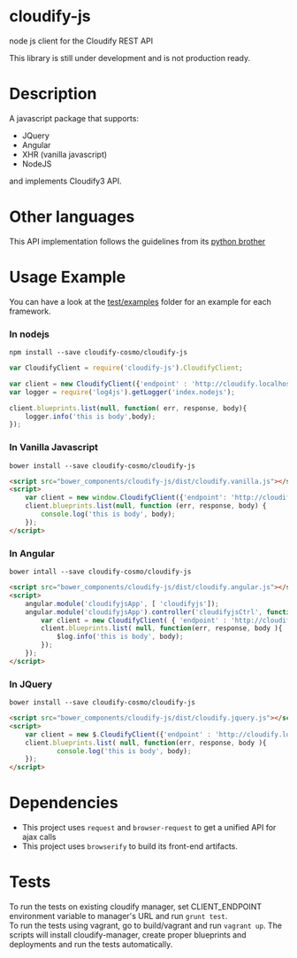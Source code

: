 # cloudify-js
node js client for the Cloudify REST API

This library is still under development and is not production ready.

# Description

A javascript package that supports:

 * JQuery
 * Angular
 * XHR (vanilla javascript)
 * NodeJS

and implements Cloudify3 API.


# Other languages

This API implementation follows the guidelines from its [python brother](http://cloudify-rest-client.readthedocs.org/en/latest/)

# Usage Example

You can have a look at the [test/examples](test/exmaple) folder for an example for each framework.

### In nodejs

```
npm install --save cloudify-cosmo/cloudify-js
```

```javascript
var CloudifyClient = require('cloudify-js').CloudifyClient;

var client = new CloudifyClient({'endpoint' : 'http://cloudify.localhost.com'});
var logger = require('log4js').getLogger('index.nodejs');

client.blueprints.list(null, function( err, response, body){
    logger.info('this is body',body);
});
```

### In Vanilla Javascript

```
bower install --save cloudify-cosmo/cloudify-js
```

```html
<script src="bower_components/cloudify-js/dist/cloudify.vanilla.js"></script>
<script>
    var client = new window.CloudifyClient({'endpoint': 'http://cloudify.localhost.com'});
    client.blueprints.list(null, function (err, response, body) {
        console.log('this is body', body);
    });
</script>
```

### In Angular

```
bower intall --save cloudify-cosmo/cloudify-js
```


```html
<script src="bower_components/cloudify-js/dist/cloudify.angular.js"></script>
<script>
    angular.module('cloudifyjsApp', [ 'cloudifyjs']);
    angular.module('cloudifyjsApp').controller('cloudifyjsCtrl', function($scope, $log, CloudifyClient ){
        var client = new CloudifyClient( { 'endpoint' : 'http://cloudify.localhost.com' } );
        client.blueprints.list( null, function(err, response, body ){
            $log.info('this is body', body);
        });
    });
</script>
```


### In JQuery

```
bower install --save cloudify-cosmo/cloudify-js
```

```html
<script src="bower_components/cloudify-js/dist/cloudify.jquery.js"></script>
<script>
    var client = new $.CloudifyClient({'endpoint' : 'http://cloudify.localhost.com'});
    client.blueprints.list( null, function(err, response, body ){
            console.log('this is body', body);
    });
</script>
```

# Dependencies

 * This project uses `request` and `browser-request` to get a unified API for ajax calls
 * This project uses `browserify` to build its front-end artifacts.

# Tests

To run the tests on existing cloudify manager, set CLIENT_ENDPOINT environment variable to manager's URL and run `grunt test`.  
To run the tests using vagrant, go to build/vagrant and run `vagrant up`. The scripts will install cloudify-manager, create proper blueprints and deployments and run the tests automatically.